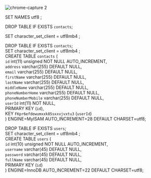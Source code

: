 ![chrome-capture 2](https://user-images.githubusercontent.com/20241892/51182270-4c14a480-18d6-11e9-9439-1818eba610ef.gif)



SET NAMES utf8 ;  
  
DROP TABLE IF EXISTS `contacts`;  
  
SET character_set_client = utf8mb4 ;  
  
DROP TABLE IF EXISTS `contacts`;  
SET character_set_client = utf8mb4 ;  
CREATE TABLE `contacts` (  
  `id` int(11) unsigned NOT NULL AUTO_INCREMENT,  
  `address` varchar(255) DEFAULT NULL,  
  `email` varchar(255) DEFAULT NULL,  
  `firstName` varchar(255) DEFAULT NULL,  
  `lastName` varchar(255) DEFAULT NULL,  
  `middleName` varchar(255) DEFAULT NULL,  
  `phoneNumberHome` varchar(255) DEFAULT NULL,  
  `phoneNumberMobile` varchar(255) DEFAULT NULL,  
  `userId` int(11) NOT NULL,  
  PRIMARY KEY (`id`),  
  KEY `FKpr6efdewumxxk85sxxvjvxtu3` (`userId`)  
) ENGINE=MyISAM AUTO_INCREMENT=28 DEFAULT CHARSET=utf8;  
  
DROP TABLE IF EXISTS `users`;  
SET character_set_client = utf8mb4 ;  
CREATE TABLE `users` (  
  `id` int(10) unsigned NOT NULL AUTO_INCREMENT,  
  `username` varchar(45) DEFAULT NULL,  
  `password` varchar(45) DEFAULT NULL,  
  `fullName` varchar(45) DEFAULT NULL,  
  PRIMARY KEY (`id`)  
) ENGINE=InnoDB AUTO_INCREMENT=22 DEFAULT CHARSET=utf8;  